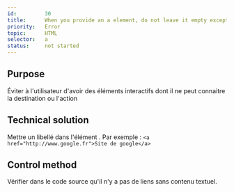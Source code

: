 ```yaml
---
id:         30
title:      When you provide an a element, do not leave it empty except if it is used as an anchor
priority:   Error
topic:      HTML
selector:   a
status:     not started
---
```


## Purpose

Éviter à l'utilisateur d'avoir des éléments interactifs dont il ne peut connaitre la destination ou l'action

## Technical solution

Mettre un libellé dans l'élément <a>. Par exemple : `<a href="http://www.google.fr">Site de google</a>`

## Control method

Vérifier dans le code source qu'il n'y a pas de liens sans contenu textuel.
